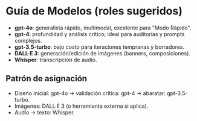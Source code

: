 # Guía de Modelos (roles sugeridos)

- **gpt-4o**: generalista rápido, multimodal, excelente para "Modo Rápido".
- **gpt-4**: profundidad y análisis crítico; ideal para auditorías y prompts complejos.
- **gpt-3.5-turbo**: bajo costo para iteraciones tempranas y borradores.
- **DALL·E 3**: generación/edición de imágenes (banners, composiciones).
- **Whisper**: transcripción de audio.

## Patrón de asignación
- Diseño inicial: gpt-4o → validación crítica: gpt-4 → abaratar: gpt-3.5-turbo.
- Imágenes: DALL·E 3 (o herramienta externa si aplica).  
- Audio → texto: Whisper.

